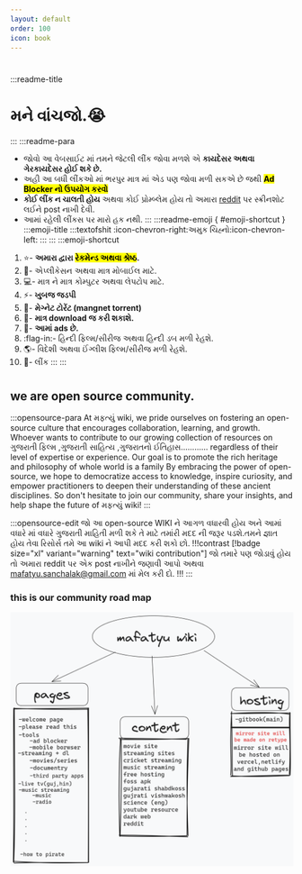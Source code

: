 ```yaml
---
layout: default
order: 100
icon: book
---
```

# 

:::readme-title
# મને વાંચજો.:sob:
:::
:::readme-para
- જોવો આ વેબસાઈટ માં તમને જેટલી લીંક જોવા મળશે એ ****કાયદેસર અથવા ગેરકાયદેસર હોઈ શકે છે.****
- અહી આ બધી લીંકઓ માં ભરપુર માત્ર માં એડ પણ જોવા મળી સકએ છે જથી <mark>****Ad Blocker નો ઉપયોગ કરવો****</mark>
- ****કોઈ લીંક ન ચાલતી હોય**** અથવા કોઈ પ્રોમ્બ્લેમ હોય તો અમારા <a href="https://reddit.com/r/gujaratimeme">reddit</a> પર સ્ક્રીનશોટ લઈને post નાખી દેવી. 
- આમાં રહેલી લીંકસ પર મારો હક નથી.
:::
:::readme-emoji { #emoji-shortcut }
:::emoji-title
:::textofshit
:icon-chevron-right:અમુક ચિહ્નો:icon-chevron-left:
:::
:::
:::emoji-shortcut
1. :star:- ****અમારા દ્વારા <mark>રેકમેન્ડ અથવા શ્રેષ્ઠ</mark>.****
2. :iphone:- એપ્લીકેસન અથવા માત્ર મોબાઈલ માટે.
3. :computer:- માત્ર ને માત્ર કોમ્પુટર અથવા લેપટોપ માટે. 
4. :zap:- ****ખુબજ જડપી**** 
5. :magnet:- ****મેગ્નેટ ટોરેંટ (mangnet torrent)****
6. :floppy_disk:- ****માત્ર download જ કરી શકાશે.****
7. :loudspeaker:- ****આમાં ads છે.****
9. :flag-in:- હિન્દી ફિલ્મ/સીરીજ અથવા હિન્દી ડબ મળી રેહશે.
10. :earth_americas:- વિદેશી અથવા ઈંગ્લીશ ફિલ્મ/સીરીજ મળી રેહશે.     
11. :link:- લીંક
:::
:::

#
#

## we are open source community.
:::opensource-para
At મફત્યું wiki, we pride ourselves on fostering an open-source culture that encourages collaboration, learning, and growth. Whoever wants to contribute to our growing collection of resources on ગુજરાતી ફિલ્મ  ,ગુજરાતી સાહિત્ય ,ગુજરાતનો ઈતિહાસ............ regardless of their level of expertise or experience. Our goal is to promote the rich heritage and philosophy of whole world is a family By embracing the power of open-source, we hope to democratize access to knowledge, inspire curiosity, and empower practitioners to deepen their understanding of these ancient disciplines. So don't hesitate to join our community, share your insights, and help shape the future of મફત્યું wiki!
:::

:::opensource-edit
જો આ open-source WIKI ને આગળ વધારવી હોય અને આમાં વધારે માં વધારે ગુજરાતી માહિતી મળી શકે તે માટે તમાંરી મદદ ની જરૂર પડશે.તમને જ્ઞાત હોય તેવા રિસોર્સ તમે આ wiki ને આપી મદદ કરી શકો છો.
!!!contrast [!badge size="xl" variant="warning" text="wiki contribution"] 
જો તમારે પણ જોડાવું હોય તો અમારા reddit પર એક post નાખીને જણાવી આપો અથવા mafatyu.sanchalak@gmail.com માં મેલ કરી દો.
!!!
:::
### this is our community road map
![](/static/plan-wiki.png)